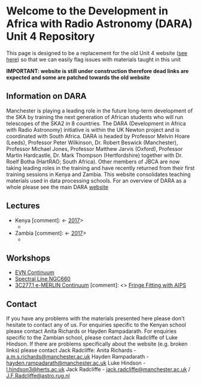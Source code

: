 # Welcome to the Development in Africa with Radio Astronomy (DARA) Unit 4 Repository

This page is designed to be a replacement for the old Unit 4 website ([see here](http://www.jb.man.ac.uk/~radcliff/DARA/index.html)) so that we can easily flag issues with materials taught in this unit

**IMPORTANT: website is still under construction therefore dead links are expected and some are patched towards the old website**

## Information on DARA
Manchester is playing a leading role in the future long-term development of the SKA by training the next generation of African students who will run telescopes of the SKA2 in 8 countries. The DARA (Development in Africa with Radio Astronomy) initiative is within the UK Newton project and is coordinated with South Africa. DARA is headed by Professor Melvin Hoare (Leeds), Professor Peter Wilkinson, Dr. Robert Beswick (Manchester), Professor Michael Jones, Professor Matthew Jarvis (Oxford), Professor Martin Hardcastle, Dr. Mark Thompson (Hertfordshire) together with Dr. Roelf Botha (HartRAO; South Africa). Other members of JBCA are now taking leading roles in the training and have recently returned from their first training sessions in Kenya and Zambia.
This website consolidates teaching materials used in data processing schools. For an overview of DARA as a whole please see the main DARA [website](https://www.dara-project.org)


## Lectures

* Kenya
  [comment]: <- [2017](Kenya_lectures/2017.md)>
  - [](http://www.jb.man.ac.uk/~radcliff/DARA/Kenya_Lectures_2017.html)
* Zambia
  [comment]: <- [2017](Zambia_lectures/2017.md)>
  - [](http://www.jb.man.ac.uk/~radcliff/DARA/Kenya_Lectures_2017.html)


## Workshops

* [EVN Continuum](Workshops/EVN_continuum/overview_page.md)
* [Spectral Line NGC660](Workshops/Spectral_line/overview_page.md)
* [3C277.1 e-MERLIN Continuum](Workshops/eMERLIN_cont/overview_page.md)
[comment]: <> [Fringe Fitting with AIPS](Workshops/fringe_fitting/overview_page.md)

## Contact

If you have any problems with the materials presented here please don't hesitate to contact any of us. For enquiries specific to the Kenyan school please contact Anita Richards or Hayden Rampadarath. For enquiries specific to the Zambian school, please contact Jack Radcliffe of Luke Hindson. If there are problems specifically about the website (e.g. broken links) please contact Jack Radcliffe:
Anita Richards - a.m.s.richards@manchester.ac.uk
Hayden Rampadarath - hayden.rampadarath@manchester.ac.uk
Luke Hindson - l.hindson3@herts.ac.uk
Jack Radcliffe - jack.radcliffe@manchester.ac.uk / J.F.Radcliffe@astro.rug.nl
